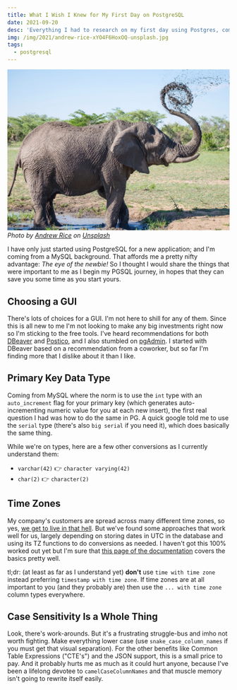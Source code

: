 ```yaml
---
title: What I Wish I Knew for My First Day on PostgreSQL
date: 2021-09-20
desc: 'Everything I had to research on my first day using Postgres, coming from MySQL'
img: /img/2021/andrew-rice-xYO4F6HoxOQ-unsplash.jpg
tags:
  - postgresql
---
```


![An elephant sprays itself with mud](/img/2021/andrew-rice-xYO4F6HoxOQ-unsplash.jpg)
_Photo by [Andrew Rice](https://unsplash.com/@andrewricegolf?utm_source=unsplash&utm_medium=referral&utm_content=creditCopyText) on [Unsplash](https://unsplash.com/s/photos/elephant?utm_source=unsplash&utm_medium=referral&utm_content=creditCopyText)_

I have only just started using PostgreSQL for a new application; and I'm coming from a MySQL background. That affords me a pretty nifty advantage: _The eye of the newbie!_ So I thought I would share the things that were important to me as I begin my PGSQL journey, in hopes that they can save you some time as you start yours.

## Choosing a GUI

There's lots of choices for a GUI. I'm not here to shill for any of them. Since this is all new to me I'm not looking to make any big investments right now so I'm sticking to the free tools. I've heard recommendations for both [DBeaver][] and [Postico][], and I also stumbled on [pgAdmin][]. I started with DBeaver based on a recommendation from a coworker, but so far I'm finding more that I dislike about it than I like.

## Primary Key Data Type

Coming from MySQL where the norm is to use the `int` type with an `auto_increment` flag for your primary key (which generates auto-incrementing numeric value for you at each new insert), the first real question I had was how to do the same in PG. A quick google told me to use the `serial` type (there's also `big serial` if you need it), which does basically the same thing.

While we're on types, here are a few other conversions as I currently understand them:

- `varchar(42)` 👉 `character varying(42)`
- `char(2)` 👉 `character(2)`

## Time Zones

My company's customers are spread across many different time zones, so yes, [we get to live in that hell][tzhell]. But we've found some approaches that work well for us, largely depending on storing dates in UTC in the database and using its TZ functions to do conversions as needed. I haven't got this 100% worked out yet but I'm sure that [this page of the documentation][pgtz] covers the basics pretty well.

tl;dr: (at least as far as I understand yet) **don't** use `time with time zone` instead preferring `timestamp with time zone`. If time zones are at all important to you (and they probably are) then use the `... with time zone` column types everywhere.

## Case Sensitivity Is a Whole Thing

Look, there's work-arounds. But it's a frustrating struggle-bus and imho not worth fighting. Make everything lower case (use `snake_case_column_names` if you must get that visual separation). For the other benefits like Common Table Expressions ("CTE's") and the JSON support, this is a small price to pay. And it probably hurts me as much as it could hurt anyone, because I've been a lifelong devotee to `camelCaseColumnNames` and that muscle memory isn't going to rewrite itself easily.

[dbeaver]: https://dbeaver.io/
[postico]: https://eggerapps.at/postico/
[pgadmin]: https://www.pgadmin.org/
[tzhell]: https://www.youtube.com/watch?v=-5wpm-gesOY
[pgtz]: https://www.postgresql.org/docs/13/datatype-datetime.html#DATATYPE-TIMEZONES
